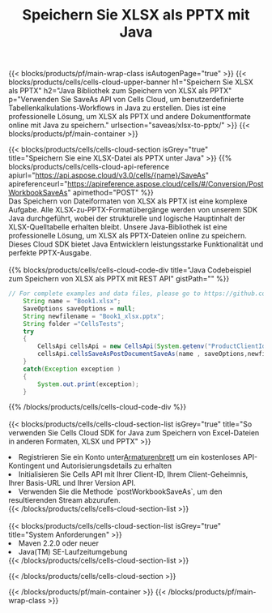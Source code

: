 ﻿---
title:  Speichern Sie XLSX als PPTX mit Java
description: Verwendung von Aspose.Cells Cloud SDK for Java zum Speichern von XLSX-Formatdateien als PPTX-Formatdateien.
---
{{< blocks/products/pf/main-wrap-class isAutogenPage="true" >}}
{{< blocks/products/cells/cells-cloud-upper-banner h1="Speichern Sie XLSX als PPTX" h2="Java Bibliothek zum Speichern von XLSX als PPTX" p="Verwenden Sie SaveAs API von Cells Cloud, um benutzerdefinierte Tabellenkalkulations-Workflows in Java zu erstellen. Dies ist eine professionelle Lösung, um XLSX als PPTX und andere Dokumentformate online mit Java zu speichern." urlsection="saveas/xlsx-to-pptx/" >}}
{{< blocks/products/pf/main-container >}}

{{< blocks/products/cells/cells-cloud-section isGrey="true" title="Speichern Sie eine XLSX-Datei als PPTX unter Java" >}}
{{% blocks/products/cells/cells-cloud-api-reference apiurl="https://api.aspose.cloud/v3.0/cells/{name}/SaveAs" apireferenceurl="https://apireference.aspose.cloud/cells/#/Conversion/PostWorkbookSaveAs" apimethod="POST" %}}
<br/>
Das Speichern von Dateiformaten von XLSX als PPTX ist eine komplexe Aufgabe. Alle XLSX-zu-PPTX-Formatübergänge werden von unserem SDK Java durchgeführt, wobei der strukturelle und logische Hauptinhalt der XLSX-Quelltabelle erhalten bleibt. Unsere Java-Bibliothek ist eine professionelle Lösung, um XLSX als PPTX-Dateien online zu speichern. Dieses Cloud SDK bietet Java Entwicklern leistungsstarke Funktionalität und perfekte PPTX-Ausgabe.
<br/>
<br/>
{{% blocks/products/cells/cells-cloud-code-div title="Java Codebeispiel zum Speichern von XLSX als PPTX mit REST API" gistPath="" %}}
  
```java
// For complete examples and data files, please go to https://github.com/aspose-cells-cloud/aspose-cells-cloud-java/
    String name = "Book1.xlsx";
    SaveOptions saveOptions = null;
    String newfilename = "Book1_xlsx.pptx";
    String folder ="CellsTests";
    try 
    {
        CellsApi cellsApi = new CellsApi(System.getenv("ProductClientId"), System.getenv("ProductClientSecret"));
        cellsApi.cellsSaveAsPostDocumentSaveAs(name , saveOptions,newfilename,false,false,folder,null,null,null,true);                       
    }
    catch(Exception exception )
    {
        System.out.print(exception);
    }
```
  
{{% /blocks/products/cells/cells-cloud-code-div %}}
<br/>
<br/>
{{< blocks/products/cells/cells-cloud-section-list isGrey="true" title="So verwenden Sie Cells Cloud SDK for Java zum Speichern von Excel-Dateien in anderen Formaten, XLSX und PPTX" >}}
<li> Registrieren Sie ein Konto unter<a href="https://dashboard.aspose.cloud/">Armaturenbrett</a> um ein kostenloses API-Kontingent und Autorisierungsdetails zu erhalten</li>
<li>Initialisieren Sie Cells API mit Ihrer Client-ID, Ihrem Client-Geheimnis, Ihrer Basis-URL und Ihrer Version API.</li>
<li>Verwenden Sie die Methode `postWorkbookSaveAs`, um den resultierenden Stream abzurufen.</li>
{{< /blocks/products/cells/cells-cloud-section-list >}}
<br/>
<br/>
{{< blocks/products/cells/cells-cloud-section-list isGrey="true" title="System Anforderungen" >}}
<li>Maven 2.2.0 oder neuer</li>
<li>Java(TM) SE-Laufzeitumgebung</li>
{{< /blocks/products/cells/cells-cloud-section-list >}}

{{< /blocks/products/cells/cells-cloud-section >}}

{{< /blocks/products/pf/main-container >}}
{{< /blocks/products/pf/main-wrap-class >}}
